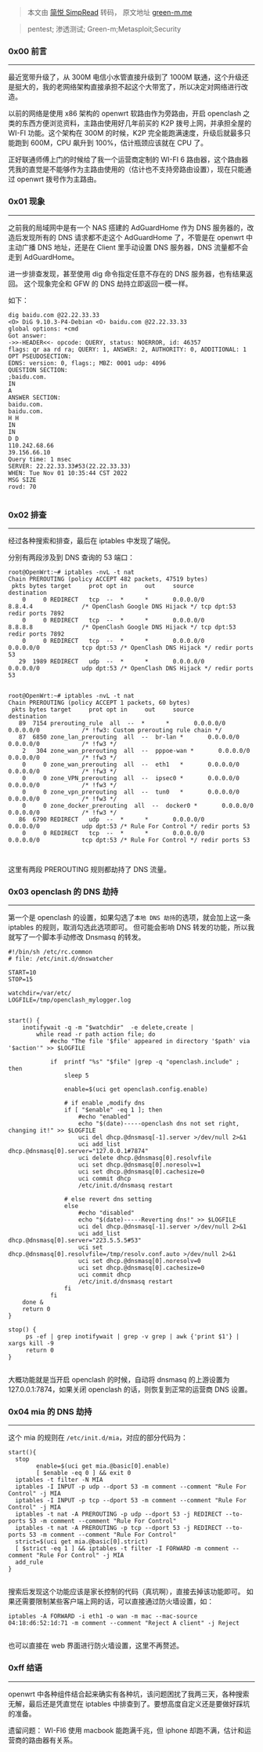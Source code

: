 > 本文由 [简悦 SimpRead](http://ksria.com/simpread/) 转码， 原文地址 [green-m.me](https://green-m.me//2022/11/01/openwrt-dns-hijack/)

> pentest; 渗透测试; Green-m;Metasploit;Security

### 0x00 前言

* * *

最近宽带升级了，从 300M 电信小水管直接升级到了 1000M 联通，这个升级还是挺大的，我的老网络架构直接承担不起这个大带宽了，所以决定对网络进行改造。

以前的网络是使用 x86 架构的 openwrt 软路由作为旁路由，开启 openclash 之类的东西方便浏览资料，主路由使用好几年前买的 K2P 拨号上网，并承担全屋的 WI-FI 功能。这个架构在 300M 的时候，K2P 完全能跑满速度，升级后就最多只能跑到 600M，CPU 飙升到 100%，估计瓶颈应该就在 CPU 了。

正好联通师傅上门的时候给了我一个运营商定制的 WI-FI 6 路由器，这个路由器凭我的直觉是不能够作为主路由使用的（估计也不支持旁路由设置），现在只能通过 openwrt 拨号作为主路由。

### 0x01 现象

* * *

之前我的局域网中是有一个 NAS 搭建的 AdGuardHome 作为 DNS 服务器的，改造后发现所有的 DNS 请求都不走这个 AdGuardHome 了，不管是在 openwrt 中主动广播 DNS 地址，还是在 Client 里手动设置 DNS 服务器，DNS 流量都不会走到 AdGuardHome。

进一步排查发现，甚至使用 dig 命令指定任意不存在的 DNS 服务器，也有结果返回。 这个现象完全和 GFW 的 DNS 劫持立即返回一模一样。

如下：

```
dig baidu.com @22.22.33.33
<O> DiG 9.10.3-P4-Debian <O› baidu.com @22.22.33.33
global options: +cmd
Got answer:
->>-HEADER<<- opcode: QUERY, status: NOERROR, id: 46357
flags: qr aa rd ra; QUERY: 1, ANSWER: 2, AUTHORITY: 0, ADDITIONAL: 1
OPT PSEUDOSECTION:
EDNS: version: 0, flags:; MBZ: 0001 udp: 4096
QUESTION SECTION:
;baidu.com.
IN
A
ANSWER SECTION:
baidu.com.
baidu.com.
H H
IN
IN
D D
110.242.68.66
39.156.66.10
Query time: 1 msec
SERVER: 22.22.33.33#53(22.22.33.33)
WHEN: Tue Nov 01 10:35:44 CST 2022
MSG SIZE
rovd: 70


```

### 0x02 排查

* * *

经过各种搜索和排查，最后在 iptables 中发现了端倪。

分别有两段涉及到 DNS 查询的 53 端口：

```
root@OpenWrt:~# iptables -nvL -t nat
Chain PREROUTING (policy ACCEPT 482 packets, 47519 bytes)
 pkts bytes target     prot opt in     out     source               destination
    0     0 REDIRECT   tcp  --  *      *       0.0.0.0/0            8.8.4.4              /* OpenClash Google DNS Hijack */ tcp dpt:53 redir ports 7892
    0     0 REDIRECT   tcp  --  *      *       0.0.0.0/0            8.8.8.8              /* OpenClash Google DNS Hijack */ tcp dpt:53 redir ports 7892
    0     0 REDIRECT   tcp  --  *      *       0.0.0.0/0            0.0.0.0/0            tcp dpt:53 /* OpenClash DNS Hijack */ redir ports 53
   29  1989 REDIRECT   udp  --  *      *       0.0.0.0/0            0.0.0.0/0            udp dpt:53 /* OpenClash DNS Hijack */ redir ports 53


root@OpenWrt:~# iptables -nvL -t nat
Chain PREROUTING (policy ACCEPT 1 packets, 60 bytes)
 pkts bytes target     prot opt in     out     source               destination
   89  7154 prerouting_rule  all  --  *      *       0.0.0.0/0            0.0.0.0/0            /* !fw3: Custom prerouting rule chain */
   87  6850 zone_lan_prerouting  all  --  br-lan *       0.0.0.0/0            0.0.0.0/0            /* !fw3 */
    2   304 zone_wan_prerouting  all  --  pppoe-wan *       0.0.0.0/0            0.0.0.0/0            /* !fw3 */
    0     0 zone_wan_prerouting  all  --  eth1   *       0.0.0.0/0            0.0.0.0/0            /* !fw3 */
    0     0 zone_VPN_prerouting  all  --  ipsec0 *       0.0.0.0/0            0.0.0.0/0            /* !fw3 */
    0     0 zone_vpn_prerouting  all  --  tun0   *       0.0.0.0/0            0.0.0.0/0            /* !fw3 */
    0     0 zone_docker_prerouting  all  --  docker0 *       0.0.0.0/0            0.0.0.0/0            /* !fw3 */
   86  6790 REDIRECT   udp  --  *      *       0.0.0.0/0            0.0.0.0/0            udp dpt:53 /* Rule For Control */ redir ports 53
    0     0 REDIRECT   tcp  --  *      *       0.0.0.0/0            0.0.0.0/0            tcp dpt:53 /* Rule For Control */ redir ports 53



```

这里有两段 PREROUTING 规则都劫持了 DNS 流量。

### 0x03 openclash 的 DNS 劫持

* * *

第一个是 openclash 的设置，如果勾选了`本地 DNS 劫持`的选项，就会加上这一条 iptables 的规则，取消勾选此选项即可。 但可能会影响 DNS 转发的功能，所以我就写了一个脚本手动修改 Dnsmasq 的转发。

```
#!/bin/sh /etc/rc.common
# file: /etc/init.d/dnswatcher

START=10
STOP=15

watchdir=/var/etc/
LOGFILE=/tmp/openclash_mylogger.log


start() {
    inotifywait -q -m "$watchdir"  -e delete,create |
        while read -r path action file; do
            #echo "The file '$file' appeared in directory '$path' via '$action'" >> $LOGFILE

            if  printf "%s" "$file" |grep -q "openclash.include" ; then
                sleep 5

                enable=$(uci get openclash.config.enable)

                # if enable ,modify dns
                if [ "$enable" -eq 1 ]; then
                    #echo "enabled"
                    echo "$(date)-----openclash dns not set right, changing it!" >> $LOGFILE
                    uci del dhcp.@dnsmasq[-1].server >/dev/null 2>&1
                    uci add_list dhcp.@dnsmasq[0].server="127.0.0.1#7874"
                    uci delete dhcp.@dnsmasq[0].resolvfile
                    uci set dhcp.@dnsmasq[0].noresolv=1
                    uci set dhcp.@dnsmasq[0].cachesize=0
                    uci commit dhcp
                    /etc/init.d/dnsmasq restart

                # else revert dns setting
                else
                    #echo "disabled"
                    echo "$(date)-----Reverting dns!" >> $LOGFILE
                    uci del dhcp.@dnsmasq[-1].server >/dev/null 2>&1
                    uci add_list dhcp.@dnsmasq[0].server="223.5.5.5#53"
                    uci set dhcp.@dnsmasq[0].resolvfile=/tmp/resolv.conf.auto >/dev/null 2>&1
                    uci set dhcp.@dnsmasq[0].noresolv=0
                    uci set dhcp.@dnsmasq[0].cachesize=0
                    uci commit dhcp
                    /etc/init.d/dnsmasq restart
                fi
            fi
    done &
    return 0
}

stop() {
     ps -ef | grep inotifywait | grep -v grep | awk {'print $1'} | xargs kill -9
     return 0
}


```

大概功能就是当开启 openclash 的时候，自动将 dnsmasq 的上游设置为 127.0.0.1:7874，如果关闭 openclash 的话，则恢复到正常的运营商 DNS 设置。

### 0x04 mia 的 DNS 劫持

* * *

这个 mia 的规则在 `/etc/init.d/mia`，对应的部分代码为：

```
start(){
  stop
        enable=$(uci get mia.@basic[0].enable)
        [ $enable -eq 0 ] && exit 0
  iptables -t filter -N MIA
  iptables -I INPUT -p udp --dport 53 -m comment --comment "Rule For Control" -j MIA
  iptables -I INPUT -p tcp --dport 53 -m comment --comment "Rule For Control" -j MIA
  iptables -t nat -A PREROUTING -p udp --dport 53 -j REDIRECT --to-ports 53 -m comment --comment "Rule For Control"
  iptables -t nat -A PREROUTING -p tcp --dport 53 -j REDIRECT --to-ports 53 -m comment --comment "Rule For Control"
  strict=$(uci get mia.@basic[0].strict)
  [ $strict -eq 1 ] && iptables -t filter -I FORWARD -m comment --comment "Rule For Control" -j MIA
  add_rule
}


```

搜索后发现这个功能应该是家长控制的代码（真坑啊），直接去掉该功能即可。 如果还需要限制某些客户端上网的话，可以直接通过防火墙设置，如：

```
iptables -A FORWARD -i eth1 -o wan -m mac --mac-source 04:18:d6:52:1d:71 -m comment --comment "Reject A client" -j Reject


```

也可以直接在 web 界面进行防火墙设置，这里不再赘述。

### 0xff 结语

* * *

openwrt 中各种组件结合起来确实有各种坑，该问题困扰了我两三天，各种搜索无解，最后还是凭直觉在 iptables 中排查到了。要想高度自定义还是要做好踩坑的准备。

遗留问题： WI-FI6 使用 macbook 能跑满千兆，但 iphone 却跑不满，估计和运营商的路由器有关系。